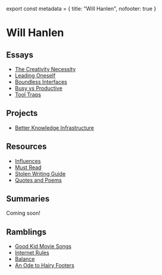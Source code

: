 export const metadata = {
  title: "Will Hanlen",
  nofooter: true
}


# Will Hanlen


## Essays

-   [The Creativity Necessity](essays/the_creativity_necessity)
-   [Leading Oneself](essays/leading_oneself)
-   [Boundless Interfaces](essays/boundless_interfaces)
-   [Busy vs Productive](essays/busy_vs_productive)
-   [Tool Traps](essays/tool_traps)


## Projects

-   [Better Knowledge Infrastructure](projects/better_knowledge_infrastructure)


## Resources

-   [Influences](resources/influences)
-   [Must Read](resources/must_read)
-   [Stolen Writing Guide](resources/stolen_writing_guide)
-   [Quotes and Poems](resources/quotes_and_poems)


## Summaries

Coming soon!


## Ramblings

-   [Good Kid Movie Songs](ramblings/good_kid_movie_songs)
-   [Internet Rules](ramblings/internet_rules)
-   [Balance](ramblings/balance)
-   [An Ode to Hairy Footers](ramblings/an_ode_to_hairy_footers)


